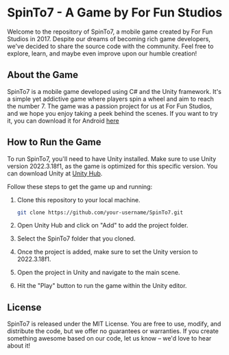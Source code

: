 # SpinTo7 - A Game by For Fun Studios

Welcome to the repository of SpinTo7, a mobile game created by For Fun Studios in 2017. Despite our dreams of becoming rich game developers, we've decided to share the source code with the community. Feel free to explore, learn, and maybe even improve upon our humble creation!

## About the Game
SpinTo7 is a mobile game developed using C# and the Unity framework. It's a simple yet addictive game where players spin a wheel and aim to reach the number 7. The game was a passion project for us at For Fun Studios, and we hope you enjoy taking a peek behind the scenes.
If you want to try it, you can download it for Android [here](https://play.google.com/store/apps/details?id=com.ForFunStudios.SpinTo7Free)

## How to Run the Game
To run SpinTo7, you'll need to have Unity installed. Make sure to use Unity version 2022.3.18f1, as the game is optimized for this specific version. You can download Unity at [Unity Hub](https://unity.com/).

Follow these steps to get the game up and running:

1. Clone this repository to your local machine.
   ```bash
   git clone https://github.com/your-username/SpinTo7.git

2. Open Unity Hub and click on "Add" to add the project folder.

3. Select the SpinTo7 folder that you cloned.

4. Once the project is added, make sure to set the Unity version to 2022.3.18f1.

5. Open the project in Unity and navigate to the main scene.

6. Hit the "Play" button to run the game within the Unity editor.

## License
SpinTo7 is released under the MIT License. You are free to use, modify, and distribute the code, but we offer no guarantees or warranties. If you create something awesome based on our code, let us know – we'd love to hear about it!

